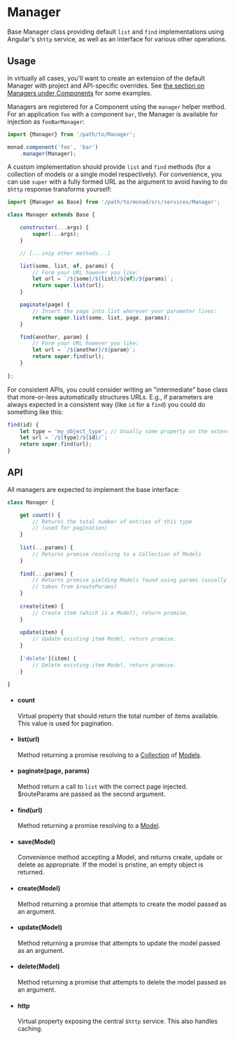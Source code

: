 # Manager
Base Manager class providing default `list` and `find` implementations using
Angular's `$http` service, as well as an interface for various other operations.

## Usage
In virtually all cases, you'll want to create an extension of the default
Manager with project and API-specific overrides. See [the section on Managers
under Components](../components/managers.md) for some examples.

Managers are registered for a Component using the `manager` helper method. For
an application `foo` with a component `bar`, the Manager is available for
injection as `fooBarManager`:

```javascript
import {Manager} from '/path/to/Manager';

monad.component('foo', 'bar')
    .manager(Manager);
```

A custom implementation should provide `list` and `find` methods (for a
collection of models or a single model respectively). For convenience, you can
use `super` with a fully formed URL as the argument to avoid having to do
`$http` response transforms yourself:

```javascript
import {Manager as Base} from '/path/to/monad/src/services/Manager';

class Manager extends Base {

    constructor(...args) {
        super(...args);
    }

    // [...snip other methods...]

    list(some, list, of, params) {
        // Form your URL however you like:
        let url = `/${some}/${list}/${of}/${params}`;
        return super.list(url);
    }

    paginate(page) {
        // Insert the page into list wherever your parameter lives:
        return super.list(some, list, page, params);
    }

    find(another, param) {
        // Form your URL however you like:
        let url = `/${another}/${param}`;
        return super.find(url);
    }
        
};
```

For consistent APIs, you could consider writing an "intermediate" base class
that more-or-less automatically structures URLs. E.g., if parameters are always
expected in a consistent way (like `id` for a `find`) you could do something
like this:

```javascript
find(id) {
    let type = 'my_object_type'; // Usually some property on the extending class
    let url = `/${type}/${id}/`;
    return super.find(url);
}
```

## API
All managers are expected to implement the base interface:

```javascript
class Manager {

    get count() {
        // Returns the total number of entries of this type
        // (used for pagination)
    }
    
    list(...params) {
        // Returns promise resolving to a Collection of Models
    }
    
    find(...params) {
        // Returns promise yielding Models found using params (usually
        // taken from $routeParams)
    }
    
    create(item) {
        // Create item (which is a Model), return promise.
    }
    
    update(item) {
        // Update existing item Model, return promise.
    }
    
    ['delete'](item) {
        // Delete existing item Model, return promise.
    }

}
```

- #### count ####

    Virtual property that should return the total number of items available.
    This value is used for pagination.

- #### list(url) ####

    Method returning a promise resolving to a
    [Collection](../classes/collection.md) of [Models](../classes/model.md).

- #### paginate(page, params) ####

    Method return a call to `list` with the correct page injected. $routeParams
    are passed as the second argument.

- #### find(url) ####

    Method returning a promise resolving to a [Model](../classes/model.md).

- #### save(Model) ####

    Convenience method accepting a Model, and returns create, update or delete
    as appropriate. If the model is pristine, an empty object is returned.

- #### create(Model) ####

    Method returning a promise that attempts to create the model passed as an
    argument.

- #### update(Model) ####

    Method returning a promise that attempts to update the model passed as an
    argument.

- #### delete(Model) ####

    Method returning a promise that attempts to delete the model passed as an
    argument.

- #### http ####

    Virtual property exposing the central `$http` service. This also handles
    caching.


